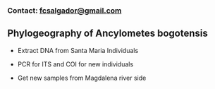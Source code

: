 ### Contact: fcsalgador@gmail.com

## **Phylogeography of Ancylometes bogotensis**

- Extract DNA from Santa Maria Individuals

- PCR for ITS and COI for new individuals

- Get new samples from Magdalena river side 
